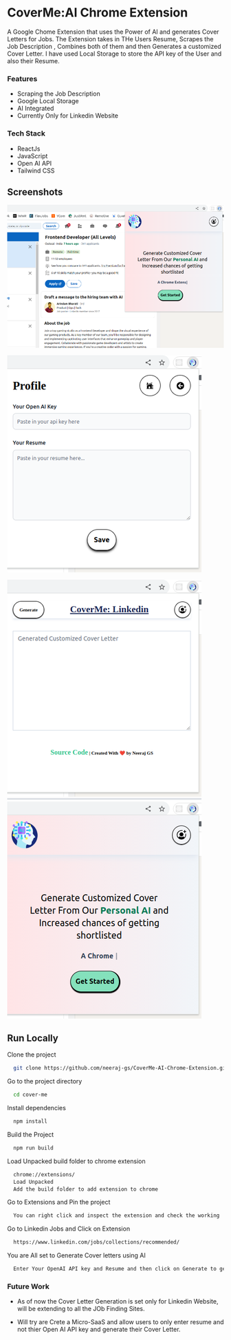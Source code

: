
# CoverMe:AI Chrome Extension

A Google Chome Extension that uses the Power of AI and generates Cover Letters for Jobs.
The Extension takes in THe Users Resume, Scrapes the Job Description , Combines both of them and then Generates a customized Cover Letter. I have used Local Storage to store the API key of the User and also their Resume.




### Features

- Scraping the Job Description
- Google Local Storage
- AI Integrated
- Currently Only for Linkedin Website


### Tech Stack

- ReactJs
- JavaScript
- Open AI API
- Tailwind CSS


## Screenshots

![App Screenshot](./cover-me/public/1.png)

![App Screenshot](./cover-me/public/2.png)

![App Screenshot](./cover-me/public/3.png)
![App Screenshot](./cover-me/public/4.png)


## Run Locally

Clone the project

```bash
  git clone https://github.com/neeraj-gs/CoverMe-AI-Chrome-Extension.git
```

Go to the project directory

```bash
  cd cover-me
```

Install dependencies

```bash
  npm install
```

Build the Project

```bash
  npm run build 
```

Load Unpacked build folder to chrome extension 
```bash
  chrome://extensions/
  Load Unpacked 
  Add the build folder to add extension to chrome 
```

Go to Extensions and Pin the project
```bash
  You can right click and inspect the extension and check the working
```

Go to Linkedin Jobs and Click on Extension
```bash
  https://www.linkedin.com/jobs/collections/recommended/
```

You are All set to Generate Cover letters using AI
```bash
  Enter Your OpenAI API key and Resume and then click on Generate to get the Cover Letter
```


### Future Work

- As of now the Cover Letter Generation is set only for Linkedin Website, will be extending to all the JOb Finding Sites.

- Will try are Crete a Micro-SaaS and allow users to only enter resume and not thier Open AI API key and generate their Cover Letter.